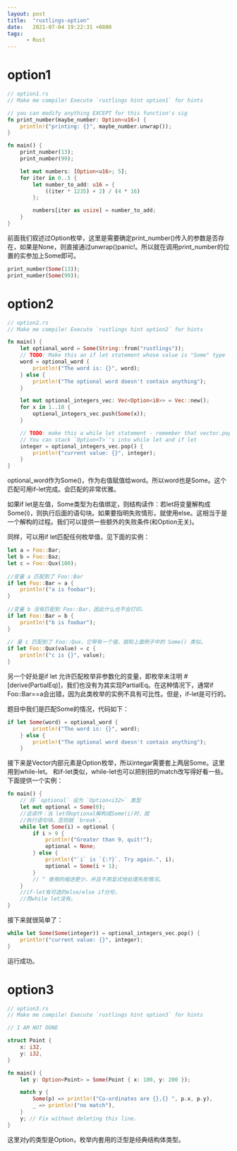 ```yaml
---
layout: post
title:  "rustlings-option"
date:   2021-07-04 19:22:31 +0800
tags:
      - Rust
---
```

# option1
```rust
// option1.rs
// Make me compile! Execute `rustlings hint option1` for hints

// you can modify anything EXCEPT for this function's sig
fn print_number(maybe_number: Option<u16>) {
    println!("printing: {}", maybe_number.unwrap());
}

fn main() {
    print_number(13);
    print_number(99);

    let mut numbers: [Option<u16>; 5];
    for iter in 0..5 {
        let number_to_add: u16 = {
            ((iter * 1235) + 2) / (4 * 16)
        };

        numbers[iter as usize] = number_to_add;
    }
}

```

前面我们叙述过Option枚举，这里是需要确定print_number()传入的参数是否存在，如果是None，则直接通过unwrap()panic!。所以就在调用print_number的位置的实参加上Some即可。

```rust
print_number(Some(13));
print_number(Some(99));
```

# option2

```rust
// option2.rs
// Make me compile! Execute `rustlings hint option2` for hints

fn main() {
    let optional_word = Some(String::from("rustlings"));
    // TODO: Make this an if let statement whose value is "Some" type
    word = optional_word {
        println!("The word is: {}", word);
    } else {
        println!("The optional word doesn't contain anything");
    }

    let mut optional_integers_vec: Vec<Option<i8>> = Vec::new();
    for x in 1..10 {
        optional_integers_vec.push(Some(x));
    }

    // TODO: make this a while let statement - remember that vector.pop also adds another layer of Option<T>
    // You can stack `Option<T>`'s into while let and if let
    integer = optional_integers_vec.pop() {
        println!("current value: {}", integer);
    }
}
```

optional_word作为Some()，作为右值赋值给word。所以word也是Some。这个匹配可用if-let完成。会匹配的非常优雅。

如果if let是左值，Some类型为右值绑定，则结构读作：若let将变量解构成Some(i)，则执行后面的语句块。如果要指明失败情形，就使用else。这相当于是一个解构的过程。我们可以提供一些额外的失败条件(和Option无关)。

同样，可以用if let匹配任何枚举值，见下面的实例：

```rust
let a = Foo::Bar;
let b = Foo::Baz;
let c = Foo::Qux(100);
    
//变量 a 匹配到了 Foo::Bar
if let Foo::Bar = a {
    println!("a is foobar");
}
    
//变量 b 没有匹配到 Foo::Bar，因此什么也不会打印。
if let Foo::Bar = b {
    println!("b is foobar");
}
    
// 量 c 匹配到了 Foo::Qux，它带有一个值，就和上面例子中的 Some() 类似。
if let Foo::Qux(value) = c {
    println!("c is {}", value);
}
```
另一个好处是if let 允许匹配枚举非参数化的变量，即枚举未注明 #[derive(PartialEq)]，我们也没有为其实现PartialEq。在这种情况下，通常if Foo::Bar==a会出错，因为此类枚举的实例不具有可比性。但是，if-let是可行的。


题目中我们是匹配Some的情况，代码如下：

```rust
if let Some(word) = optional_word {
        println!("The word is: {}", word);
    } else {
        println!("The optional word doesn't contain anything");
    }

```

接下来是Vector内部元素是Option枚举，所以integar需要套上两层Some。这里用到while-let。 和if-let类似，while-let也可以把别扭的match改写得好看一些。下面提供一个实例：
```rust
fn main() {
    // 将 `optional` 设为 `Option<i32>` 类型
    let mut optional = Some(0);
    //这读作：当 let将optional解构成Some(i)时，就
    //执行语句块。否则就 `break`。
    while let Some(i) = optional {
        if i > 9 {
            println!("Greater than 9, quit!");
            optional = None;
        } else {
            println!("`i` is `{:?}`. Try again.", i);
            optional = Some(i + 1);
        }
        // ^ 使用的缩进更少，并且不用显式地处理失败情况。
    }
    //if-let有可选的else/else if分句，
    //而while let没有。
}
```
接下来就很简单了：

```rust
while let Some(Some(integer)) = optional_integers_vec.pop() {
    println!("current value: {}", integer);
}
```

运行成功。

# option3
```rust
// option3.rs
// Make me compile! Execute `rustlings hint option3` for hints

// I AM NOT DONE

struct Point {
    x: i32,
    y: i32,
}

fn main() {
    let y: Option<Point> = Some(Point { x: 100, y: 200 });

    match y {
        Some(p) => println!("Co-ordinates are {},{} ", p.x, p.y),
        _ => println!("no match"),
    }
    y; // Fix without deleting this line.
}
```
这里对y的类型是Option，枚举内套用的泛型是经典结构体类型。
